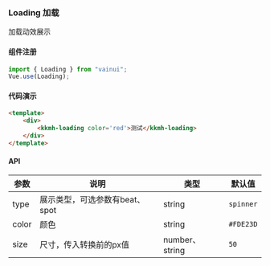 ### Loading 加载

加载动效展示


#### 组件注册

```js
import { Loading } from "vainui";
Vue.use(Loading);
```

#### 代码演示

```html
<template>
    <div>
        <kkmh-loading color='red'>测试</kkmh-loading>
    </div>
</template>
```

#### API

| 参数     | 说明         | 类型         | 默认值  |
| -------- | ------------ | ---------- | ------- |
| type | 展示类型，可选参数有beat、spot | string | `spinner` |
| color | 颜色 | string | `#FDE23D` |
| size | 尺寸，传入转换前的px值 | number、string | `50` |

<template>
    <div class='widget'>
        <iframe src='vainui/dist/demo/index.html#loading'></iframe>
    </div>
</template>